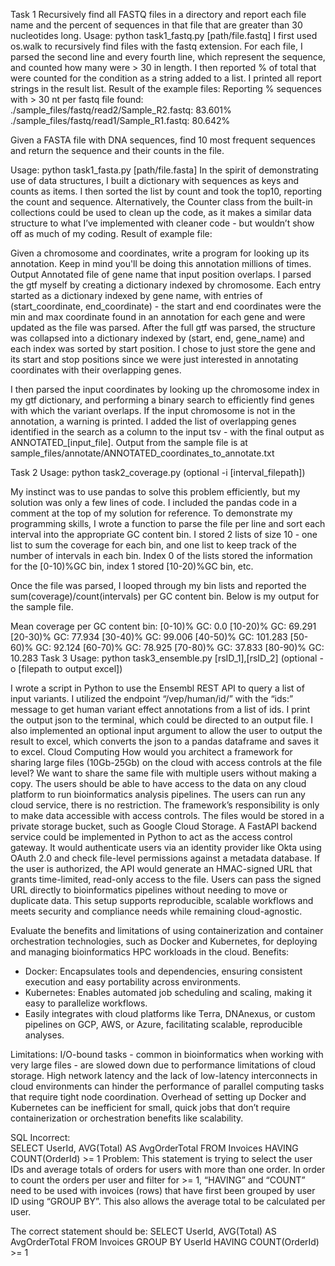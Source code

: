 Task 1
Recursively find all FASTQ files in a directory and report each file name and the percent of sequences in that file that are greater than 30 nucleotides long.
Usage: python task1_fastq.py [path/file.fastq]
I first used os.walk to recursively find files with the fastq extension. For each file, I parsed the second line and every fourth line, which represent the sequence, and counted how many were > 30 in length. I then reported % of total that were counted for the condition as a string added to a list. I printed all report strings in the result list.
Result of the example files:
Reporting % sequences with > 30 nt per fastq file found:
./sample_files/fastq/read2/Sample_R2.fastq: 83.601%
./sample_files/fastq/read1/Sample_R1.fastq: 80.642%

Given a FASTA file with DNA sequences, find 10 most frequent sequences and return the sequence and their counts in the file.

Usage: python task1_fasta.py [path/file.fasta]
In the spirit of demonstrating use of data structures, I built a dictionary with sequences as keys and counts as items. I then sorted the list by count and took the top10, reporting the count and sequence.  Alternatively, the Counter class from the built-in collections could be used to clean up the code, as it makes a similar data structure to what I’ve implemented with cleaner code - but wouldn’t show off as much of my coding.
Result of example file:


Given a chromosome and coordinates, write a program for looking up its annotation. Keep in mind you'll be doing this annotation millions of times. Output Annotated file of gene name that input position overlaps.
I parsed the gtf myself by creating a dictionary indexed by chromosome. Each entry started as a dictionary indexed by gene name, with entries of (start_coordinate, end_coordinate) - the start and end coordinates were the min and max coordinate found in an annotation for each gene and were updated as the file was parsed. After the full gtf was parsed, the structure was collapsed into a dictionary indexed by (start, end, gene_name) and each index was sorted by start position. I chose to just store the gene and its start and stop positions since we were just interested in annotating coordinates with their overlapping genes.

I then parsed the input coordinates by looking up the chromosome index in my gtf dictionary, and performing a binary search to efficiently find genes with which the variant overlaps. If the input chromosome is not in the annotation, a warning is printed. I added the list of overlapping genes identified in the search as a column to the input tsv - with the final output as ANNOTATED_[input_file].
Output from the sample file is at sample_files/annotate/ANNOTATED_coordinates_to_annotate.txt

Task 2
Usage: python task2_coverage.py (optional -i [interval_filepath])

My instinct was to use pandas to solve this problem efficiently, but my solution was only a few lines of code. I included the pandas code in a comment at the top of my solution for reference. To demonstrate my programming skills, I wrote a function to parse the file per line and sort each interval into the appropriate GC content bin. I stored 2 lists of size 10 - one list to sum the coverage for each bin, and one list to keep track of the number of intervals in each bin. Index 0 of the lists stored the information for the [0-10)%GC bin, index 1 stored [10-20)%GC bin, etc.

Once the file was parsed, I looped through my bin lists and reported the sum(coverage)/count(intervals) per GC content bin. Below is my output for the sample file.

Mean coverage per GC content bin:
[0-10)% GC: 0.0
[10-20)% GC: 69.291
[20-30)% GC: 77.934
[30-40)% GC: 99.006
[40-50)% GC: 101.283
[50-60)% GC: 92.124
[60-70)% GC: 78.925
[70-80)% GC: 37.833
[80-90)% GC: 10.283
Task 3
Usage: python task3_ensemble.py [rsID_1],[rsID_2] (optional -o [filepath to output excel])

I wrote a script in Python to use the Ensembl REST API to query a list of input variants. I utilized the endpoint “/vep/human/id/” with the “ids:” message to get human variant effect annotations from a list of ids. I print the output json to the terminal, which could be directed to an output file. I also implemented an optional input argument to allow the user to output the result to excel, which converts the json to a pandas dataframe and saves it to excel.
Cloud Computing
How would you architect a framework for sharing large files (10Gb-25Gb) on the cloud with access controls at the file level? We want to share the same file with multiple users without making a copy. The users should be able to have access to the data on any cloud platform to run bioinformatics analysis pipelines. The users can run any cloud service, there is no restriction. The framework’s responsibility is only to make data accessible with access controls.
The files would be stored in a private storage bucket, such as Google Cloud Storage. A FastAPI backend service could be implemented in Python to act as the access control gateway. It would authenticate users via an identity provider like Okta using OAuth 2.0 and check file-level permissions against a metadata database. If the user is authorized, the API would generate an HMAC-signed URL that grants time-limited, read-only access to the file.
Users can pass the signed URL directly to bioinformatics pipelines without needing to move or duplicate data. This setup supports reproducible, scalable workflows and meets security and compliance needs while remaining cloud-agnostic.

Evaluate the benefits and limitations of using containerization and container orchestration technologies, such as Docker and Kubernetes, for deploying and managing bioinformatics HPC workloads in the cloud.
Benefits:
- Docker: Encapsulates tools and dependencies, ensuring consistent execution and easy portability across environments.
- Kubernetes: Enables automated job scheduling and scaling, making it easy to parallelize workflows.
- Easily integrates with cloud platforms like Terra, DNAnexus, or custom pipelines on GCP, AWS, or Azure, facilitating scalable, reproducible analyses.

Limitations:
I/O-bound tasks - common in bioinformatics when working with very large files - are slowed down due to performance limitations of cloud storage.
High network latency and the lack of low-latency interconnects in cloud environments can hinder the performance of parallel computing tasks that require tight node coordination.
Overhead of setting up Docker and Kubernetes can be inefficient for small, quick jobs that don’t require containerization or orchestration benefits like scalability.

SQL
Incorrect:				
SELECT UserId, AVG(Total) AS AvgOrderTotal FROM Invoices
HAVING COUNT(OrderId) >= 1 
Problem: This statement is trying to select the user IDs and average totals of orders for users with more than one order. In order to count the orders per user and filter for >= 1, “HAVING” and “COUNT” need to be used with invoices (rows) that have first been grouped by user ID using “GROUP BY”. This also allows the average total to be calculated per user.

The correct statement should be:
SELECT UserId, AVG(Total) AS AvgOrderTotal FROM Invoices
GROUP BY UserId
HAVING COUNT(OrderId) >= 1 		
